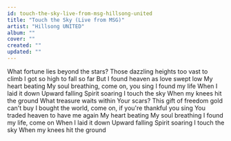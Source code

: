 ```yaml
---
id: touch-the-sky-live-from-msg-hillsong-united
title: "Touch the Sky (Live from MSG)"
artist: "Hillsong UNITED"
album: ""
cover: ""
created: ""
updated: ""
---
```


What fortune lies beyond the stars?
Those dazzling heights too vast to climb
I got so high to fall so far
But I found heaven as love swept low
My heart beating
My soul breathing, come on, you sing
I found my life
When I laid it down
Upward falling
Spirit soaring
I touch the sky
When my knees hit the ground
What treasure waits within Your scars?
This gift of freedom gold can't buy
I bought the world, come on, if you're thankful you sing
You traded heaven to have me again
My heart beating
My soul breathing
I found my life, come on
When I laid it down
Upward falling
Spirit soaring
I touch the sky
When my knees hit the ground